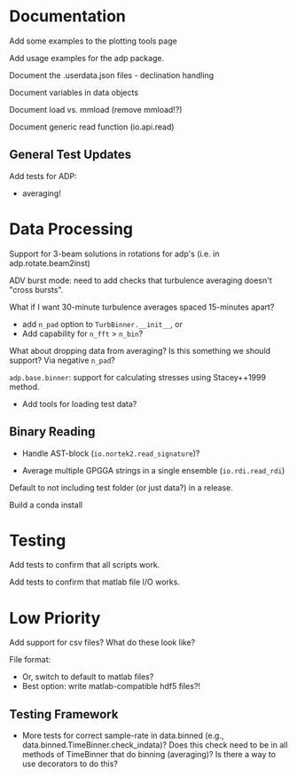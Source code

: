 Documentation
====

Add some examples to the plotting tools page

Add usage examples for the adp package.

Document the .userdata.json files
    - declination handling

Document variables in data objects

Document load vs. mmload (remove mmload!?)

Document generic read function (io.api.read)

General Test Updates
-------

Add tests for ADP:

- averaging!

Data Processing
========

Support for 3-beam solutions in rotations for adp's (i.e. in adp.rotate.beam2inst)

ADV burst mode: need to add checks that turbulence averaging doesn't "cross bursts".

What if I want 30-minute turbulence averages spaced 15-minutes apart?
  - add `n_pad` option to `TurbBinner.__init__`, or
  - Add capability for `n_fft` > `n_bin`?

What about dropping data from averaging? Is this something we should support? Via negative `n_pad`?

``adp.base.binner``: support for calculating stresses using Stacey++1999 method.

- Add tools for loading test data?

Binary Reading
---------------

- Handle AST-block (`io.nortek2.read_signature`)?

- Average multiple GPGGA strings in a single ensemble (`io.rdi.read_rdi`)

Default to not including test folder (or just data?) in a release.

Build a conda install

Testing
======

Add tests to confirm that all scripts work.

Add tests to confirm that matlab file I/O works.

Low Priority
======
Add support for csv files? What do these look like?

File format:
- Or, switch to default to matlab files?
- Best option: write matlab-compatible hdf5 files?!


Testing Framework
--------

- More tests for correct sample-rate in data.binned (e.g., data.binned.TimeBinner.check_indata)? Does this check need to be in all methods of TimeBinner that do binning (averaging)? Is there a way to use decorators to do this?
